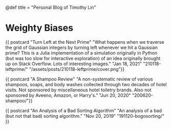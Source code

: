 @def title = "Personal Blog of Timothy Lin"

# Weighty Biases

{{ postcard
    "Turn Left at the Next Prime"
    "What happens when we traverse the grid of Gaussian integers by turning left whenever we hit a Gaussian prime? This is a Julia implementation of a simulation originally in Python (but was too slow for interactive exploration) of an idea originally brought up on Stack Overflow. Lots of interesting images."
    "Jan 18, 2021"
    "210118-leftprime/"
    "/assets/posts/210118-leftprime/cover.png"}}

{{ postcard 
    "A Shampoo Review"
    "A non-systematic review of various shampoos, soaps, and body washes collected through two decades of hotel visits. Not sponsored by miscellaneous hotel toiletry brands. Also not sponsored by Aveeno, Amazon, or Harry's."
    "Jun 20, 2020"
    "200620-shampoo/"}}

{{ postcard 
    "An Analysis of a Bad Sorting Algorithm"
    "An analysis of a bad (but not that bad) sorting algorithm."
    "Nov 20, 2019" 
    "191120-bogosorting/" }}

